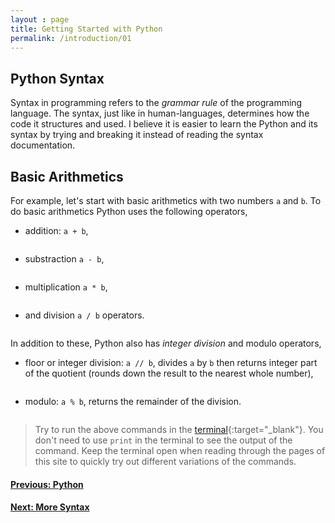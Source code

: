 ```yaml
---
layout : page
title: Getting Started with Python
permalink: /introduction/01
---
```


## Python Syntax

Syntax in programming refers to the *grammar rule* of the programming language.
The syntax, just like in human-languages, determines how the code it structures
and used. I believe it is easier to learn the Python and its syntax by
trying and breaking it instead of reading the syntax documentation.

## Basic Arithmetics

For example, let's start with basic arithmetics with two numbers `a` and `b`. To
do basic arithmetics Python uses the following operators,

- addition: `a + b`,

<div class="language-python highlighter-rouge">
<pre class="highlight"><script type="py-editor" worker>
print(40 + 2)
</script></pre></div>

- substraction `a - b`,

<div class="language-python highlighter-rouge">
<pre class="highlight"><script type="py-editor" worker>
print(45 - 3)
</script></pre></div>

- multiplication `a * b`,

<div class="language-python highlighter-rouge">
<pre class="highlight"><script type="py-editor" worker>
print(21 * 2)
</script></pre></div>

- and division `a / b` operators.

<div class="language-python highlighter-rouge">
<pre class="highlight"><script type="py-editor" worker>
print(294 / 7)
</script></pre></div>

In addition to these, Python also has *integer division* and modulo operators,

- floor or integer division: `a // b`, divides `a` by `b` then returns integer
part of the quotient (rounds down the result to the nearest whole number),

<div class="language-python highlighter-rouge">
<pre class="highlight"><script type="py-editor" worker>
print(294 // 7)
</script></pre></div>

- modulo: `a % b`, returns the remainder of the division.

<div class="language-python highlighter-rouge">
<pre class="highlight"><script type="py-editor" worker>
print(85 % 43)
</script></pre></div>

> Try to run the above commands in the  [terminal](/pythonlab/terminal/){:target="_blank"}.
You don't need to use `print` in the terminal to see the output of the command.
Keep the terminal open when reading through the pages of this site to quickly
try out different variations of the commands.

<div class="prevnextlinks">
    <a href="00"><h4>Previous: Python</h4></a>
    <a href="02"><h4>Next: More Syntax</h4></a>
</div>
